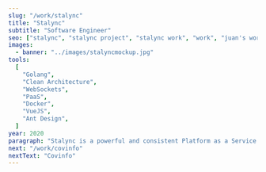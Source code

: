 ```yaml
---
slug: "/work/stalync"
title: "Stalync"
subtitle: "Software Engineer"
seo: ["stalync", "stalync project", "stalync work", "work", "juan's work"]
images:
  - banner: "../images/stalyncmockup.jpg"
tools:
  [
    "Golang",
    "Clean Architecture",
    "WebSockets",
    "PaaS",
    "Docker",
    "VueJS",
    "Ant Design",
  ]
year: 2020
paragraph: "Stalync is a powerful and consistent Platform as a Service for creating state-of-the-art real time applications, no matter how complex your application is and without worrying about maintaining your own server."
next: "/work/covinfo"
nextText: "Covinfo"
---
```

